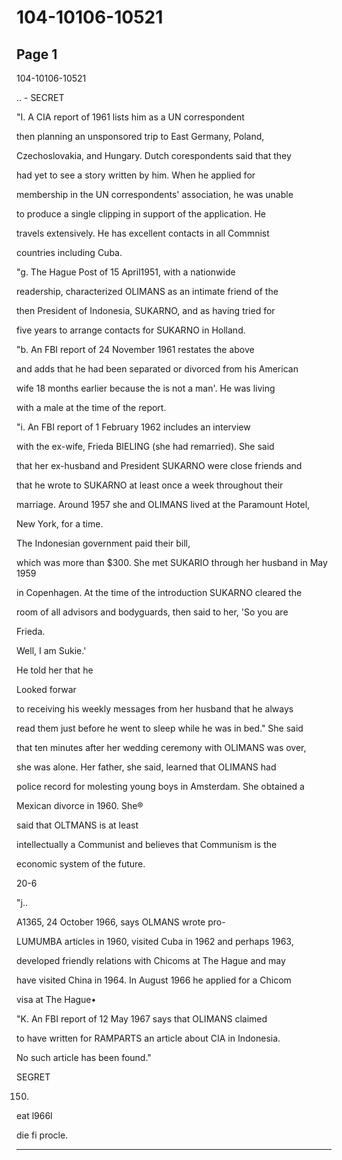 # 104-10106-10521

## Page 1

104-10106-10521

.. - SECRET

"I. A CIA report of 1961 lists him as a UN correspondent

then planning an unsponsored trip to East Germany, Poland,

Czechoslovakia, and Hungary. Dutch corespondents said that they

had yet to see a story written by him. When he applied for

membership in the UN correspondents' association, he was unable

to produce a single clipping in support of the application. He

travels extensively. He has excellent contacts in all Commnist

countries including Cuba.

"g. The Hague Post of 15 April1951, with a nationwide

readership, characterized OLIMANS as an intimate friend of the

then President of Indonesia, SUKARNO, and as having tried for

five years to arrange contacts for SUKARNO in Holland.

"b. An FBI report of 24 November 1961 restates the above

and adds that he had been separated or divorced from his American

wife 18 months earlier because the is not a man'. He was living

with a male at the time of the report.

"i. An FBI report of 1 February 1962 includes an interview

with the ex-wife, Frieda BIELING (she had remarried). She said

that her ex-husband and President SUKARNO were close friends and

that he wrote to SUKARNO at least once a week throughout their

marriage. Around 1957 she and OLIMANS lived at the Paramount Hotel,

New York, for a time.

The Indonesian government paid their bill,

which was more than $300. She met SUKARIO through her husband in May 1959

in Copenhagen. At the time of the introduction SUKARNO cleared the

room of all advisors and bodyguards, then said to her, 'So you are

Frieda.

Well, I am Sukie.'

He told her that he

Looked forwar

to receiving his weekly messages from her husband that he always

read them just before he went to sleep while he was in bed." She said

that ten minutes after her wedding ceremony with OLIMANS was over,

she was alone. Her father, she said, learned that OLIMANS had

police record for molesting young boys in Amsterdam. She obtained a

Mexican divorce in 1960. She®

said that OLTMANS is at least

intellectually a Communist and believes that Communism is the

economic system of the future.

20-6

"j..

A1365, 24 October 1966, says OLMANS wrote pro-

LUMUMBA articles in 1960, visited Cuba in 1962 and perhaps 1963,

developed friendly relations with Chicoms at The Hague and may

have visited China in 1964. In August 1966 he applied for a Chicom

visa at The Hague•

"K. An FBI report of 12 May 1967 says that OLIMANS claimed

to have written for RAMPARTS an article about CIA in Indonesia.

No such article has been found."

SEGRET

150)

eat l966l

die fi procle.

---

